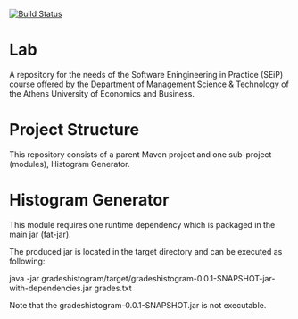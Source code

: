 [![Build Status](https://app.travis-ci.com/sophiastr/Lab.svg?token=VoWJYrty4EcKbAksGywU&branch=development)](https://app.travis-ci.com/sophiastr/Lab)
# Lab
A repository for the needs of the Software Eningineering in Practice (SEiP) course offered by the Department of Management Science & Technology of the Athens University of Economics and Business.

# Project Structure
This repository consists of a parent Maven project and one sub-project (modules), Histogram Generator.

# Histogram Generator
This module requires one runtime dependency which is packaged in the main jar (fat-jar).

The produced jar is located in the target directory and can be executed as following:

java -jar gradeshistogram/target/gradeshistogram-0.0.1-SNAPSHOT-jar-with-dependencies.jar grades.txt

Note that the gradeshistogram-0.0.1-SNAPSHOT.jar is not executable.
